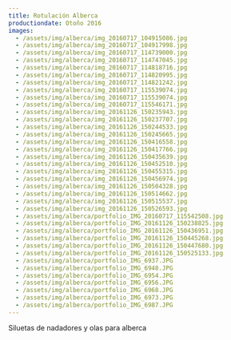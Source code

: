 ```yaml
---
title: Rotulación Alberca
productiondate: Otoño 2016
images:
  - /assets/img/alberca/img_20160717_104915086.jpg
  - /assets/img/alberca/img_20160717_104917998.jpg
  - /assets/img/alberca/img_20160717_114739000.jpg
  - /assets/img/alberca/img_20160717_114747045.jpg
  - /assets/img/alberca/img_20160717_114818716.jpg
  - /assets/img/alberca/img_20160717_114820995.jpg
  - /assets/img/alberca/img_20160717_114821242.jpg
  - /assets/img/alberca/img_20160717_115539074.jpg
  - /assets/img/alberca/img_20160717_115539074.jpg
  - /assets/img/alberca/img_20160717_115546171.jpg
  - /assets/img/alberca/img_20161126_150235943.jpg
  - /assets/img/alberca/img_20161126_150237707.jpg
  - /assets/img/alberca/img_20161126_150244533.jpg
  - /assets/img/alberca/img_20161126_150245665.jpg
  - /assets/img/alberca/img_20161126_150416558.jpg
  - /assets/img/alberca/img_20161126_150417766.jpg
  - /assets/img/alberca/img_20161126_150435639.jpg
  - /assets/img/alberca/img_20161126_150452510.jpg
  - /assets/img/alberca/img_20161126_150455315.jpg
  - /assets/img/alberca/img_20161126_150456974.jpg
  - /assets/img/alberca/img_20161126_150504328.jpg
  - /assets/img/alberca/img_20161126_150514662.jpg
  - /assets/img/alberca/img_20161126_150515537.jpg
  - /assets/img/alberca/img_20161126_150526593.jpg
  - /assets/img/alberca/portfolio_IMG_20160717_115542508.jpg
  - /assets/img/alberca/portfolio_IMG_20161126_150238825.jpg
  - /assets/img/alberca/portfolio_IMG_20161126_150436951.jpg
  - /assets/img/alberca/portfolio_IMG_20161126_150445268.jpg
  - /assets/img/alberca/portfolio_IMG_20161126_150447680.jpg
  - /assets/img/alberca/portfolio_IMG_20161126_150525133.jpg
  - /assets/img/alberca/portfolio_IMG_6937.JPG
  - /assets/img/alberca/portfolio_IMG_6948.JPG
  - /assets/img/alberca/portfolio_IMG_6954.JPG
  - /assets/img/alberca/portfolio_IMG_6956.JPG
  - /assets/img/alberca/portfolio_IMG_6968.JPG
  - /assets/img/alberca/portfolio_IMG_6973.JPG
  - /assets/img/alberca/portfolio_IMG_6987.JPG
---
```

Siluetas de nadadores y olas para alberca
